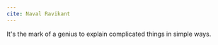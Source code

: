 ```yaml
---
cite: Naval Ravikant
---
```


It's the mark of a genius to explain complicated things in simple ways.
